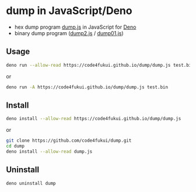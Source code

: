 # dump in JavaScript/Deno

- hex dump program [dump.js](dump.js) in JavaScript for [Deno](https://deno.land)
- binary dump program ([dump2.js](dump2.js) / [dump01.js](dump01.js))

## Usage

```sh
deno run --allow-read https://code4fukui.github.io/dump/dump.js test.bin
```
or
```sh
deno run -A https://code4fukui.github.io/dump/dump.js test.bin
```

## Install

```sh
deno install --allow-read https://code4fukui.github.io/dump/dump.js
```
or
```sh
git clone https://github.com/code4fukui/dump.git
cd dump
deno install --allow-read dump.js
```

## Uninstall

```sh
deno uninstall dump
```
